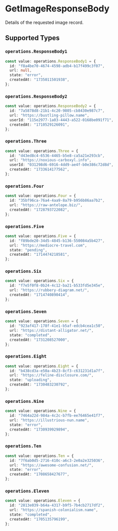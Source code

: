 # GetImageResponseBody

Details of the requested image record.


## Supported Types

### `operations.ResponseBody1`

```typescript
const value: operations.ResponseBody1 = {
  id: "f8a4be70-4674-4598-adb4-b17f499c3f07",
  url: null,
  state: "error",
  createdAt: "1735011501938",
};
```

### `operations.ResponseBody2`

```typescript
const value: operations.ResponseBody2 = {
  id: "7a5878d8-21b1-4c20-9805-cb8430e987c7",
  url: "https://bustling-pillow.name",
  userId: "115e2977-1a03-4443-a522-0168be091f71",
  createdAt: "1710529126091",
};
```

### `operations.Three`

```typescript
const value: operations.Three = {
  id: "d43ed8c4-6536-4465-b5e8-ca5a21e293cb",
  url: "https://noxious-carboxyl.info",
  userId: "031298d6-6916-4dd9-ae4f-b0e386c72d8d",
  createdAt: "1733614177562",
};
```

### `operations.Four`

```typescript
const value: operations.Four = {
  id: "35bf96ca-76a4-4aa9-8a79-b956b86aa7b2",
  url: "https://raw-antelope.biz/",
  createdAt: "1728793722082",
};
```

### `operations.Five`

```typescript
const value: operations.Five = {
  id: "f89bde20-34d5-4845-b136-550084a5b427",
  url: "https://mediocre-travel.com",
  state: "pending",
  createdAt: "1714474218581",
};
```

### `operations.Six`

```typescript
const value: operations.Six = {
  id: "f7e5f0f8-0b24-4c12-ba21-b533fd5e345e",
  url: "https://rubbery-diagram.net/",
  createdAt: "1714740890414",
};
```

### `operations.Seven`

```typescript
const value: operations.Seven = {
  id: "923af417-178f-41e1-b5af-edcb4cea1c50",
  url: "https://distant-alligator.net/",
  state: "completed",
  createdAt: "1731208527000",
};
```

### `operations.Eight`

```typescript
const value: operations.Eight = {
  id: "b438cd3a-e50a-4b23-8cf3-c631231d1a7f",
  url: "https://feline-disclosure.com/",
  state: "uploading",
  createdAt: "1730483230792",
};
```

### `operations.Nine`

```typescript
const value: operations.Nine = {
  id: "7464a22d-984a-4c2c-b7fb-ee76465e41f7",
  url: "https://illustrious-nun.name",
  state: "error",
  createdAt: "1730939929894",
};
```

### `operations.Ten`

```typescript
const value: operations.Ten = {
  id: "7f6ab0d5-2716-410c-a6c3-2e0a2e325036",
  url: "https://awesome-confusion.net/",
  state: "error",
  createdAt: "1708658427677",
};
```

### `operations.Eleven`

```typescript
const value: operations.Eleven = {
  id: "2813e039-b64a-4317-b9f5-7b4cb2717df2",
  url: "https://spanish-colonialism.name",
  state: "completed",
  createdAt: "1705135796199",
};
```

